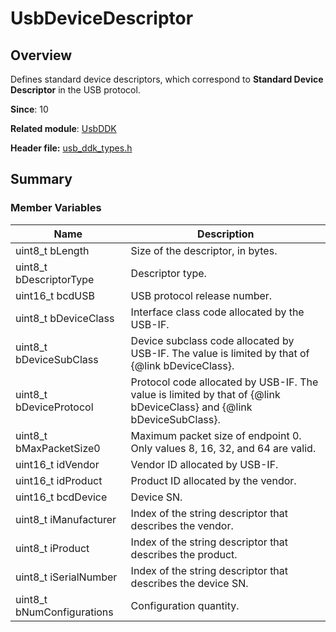# UsbDeviceDescriptor

## Overview

Defines standard device descriptors, which correspond to **Standard Device Descriptor** in the USB protocol.

**Since**: 10

**Related module**: [UsbDDK](capi-usbddk.md)

**Header file:** [usb_ddk_types.h](capi-usb-ddk-types-h.md)

## Summary

### Member Variables

| Name| Description|
| -- | -- |
| uint8_t bLength | Size of the descriptor, in bytes.|
| uint8_t bDescriptorType | Descriptor type.|
| uint16_t bcdUSB | USB protocol release number.|
| uint8_t bDeviceClass | Interface class code allocated by the USB-IF.|
| uint8_t bDeviceSubClass | Device subclass code allocated by USB-IF. The value is limited by that of {@link bDeviceClass}.|
| uint8_t bDeviceProtocol | Protocol code allocated by USB-IF. The value is limited by that of {@link bDeviceClass} and {@link bDeviceSubClass}.|
| uint8_t bMaxPacketSize0 | Maximum packet size of endpoint 0. Only values 8, 16, 32, and 64 are valid.|
| uint16_t idVendor | Vendor ID allocated by USB-IF.|
| uint16_t idProduct | Product ID allocated by the vendor.|
| uint16_t bcdDevice | Device SN.|
| uint8_t iManufacturer | Index of the string descriptor that describes the vendor.|
| uint8_t iProduct | Index of the string descriptor that describes the product.|
| uint8_t iSerialNumber | Index of the string descriptor that describes the device SN.|
| uint8_t bNumConfigurations | Configuration quantity.|
